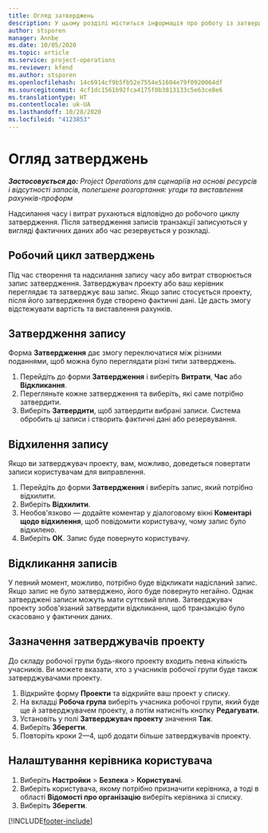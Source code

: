 ```yaml
---
title: Огляд затверджень
description: У цьому розділі міститься інформація про роботу із затвердженнями в Project Operations.
author: stsporen
manager: Annbe
ms.date: 10/05/2020
ms.topic: article
ms.service: project-operations
ms.reviewer: kfend
ms.author: stsporen
ms.openlocfilehash: 14c6914cf9b5fb52e7554e51604e79f0920064df
ms.sourcegitcommit: 4cf1dc1561b92fca4175f0b3813133c5e63ce8e6
ms.translationtype: HT
ms.contentlocale: uk-UA
ms.lasthandoff: 10/28/2020
ms.locfileid: "4123853"
---
```

# <a name="approvals-overview"></a>Огляд затверджень

_**Застосовується до:** Project Operations для сценаріїв на основі ресурсів і відсутності запасів, полегшене розгортання: угоди та виставлення рахунків-проформ_

Надсилання часу і витрат рухаються відповідно до робочого циклу затвердження. Після затвердження записів транзакції записуються у вигляді фактичних даних або час резервується у розкладі.

## <a name="approvals-workflow"></a>Робочий цикл затверджень
Під час створення та надсилання запису часу або витрат створюється запис затвердження. Затверджувач проекту або ваш керівник переглядає та затверджує ваш запис. Якщо запис стосується проекту, після його затвердження буде створено фактичні дані. Це дасть змогу відстежувати вартість та виставлення рахунків. 

## <a name="approve-an-entry"></a>Затвердження запису
Форма **Затвердження** дає змогу переключатися між різними поданнями, щоб можна було переглядати різні типи затверджень.
  
1. Перейдіть до форми **Затвердження** і виберіть **Витрати**, **Час** або **Відкликання**.
2. Перегляньте кожне затвердження та виберіть, які саме потрібно затвердити.
3. Виберіть **Затвердити**, щоб затвердити вибрані записи.
Система обробить ці записи і створить фактичні дані або резервування.

## <a name="reject-an-entry"></a>Відхилення запису
Якщо ви затверджувач проекту, вам, можливо, доведеться повертати записи користувачам для виправлення.
  
1. Перейдіть до форми **Затвердження** і виберіть запис, який потрібно відхилити. 
2. Виберіть **Відхилити**.
3. Необов'язково — додайте коментар у діалоговому вікні **Коментарі щодо відхилення**, щоб повідомити користувачу, чому запис було відхилено.
4. Виберіть **ОК**. Запис буде повернуто користувачу.
  
## <a name="recall-entries"></a>Відкликання записів
У певний момент, можливо, потрібно буде відкликати надісланий запис. Якщо запис не було затверджено, його буде повернуто негайно. Однак затверджені записи можуть мати суттєвий вплив. Затверджувач проекту зобов'язаний затвердити відкликання, щоб транзакцію було скасовано у фактичних даних.

## <a name="specify-project-approvers"></a>Зазначення затверджувачів проекту
До складу робочої групи будь-якого проекту входить певна кількість учасників. Ви можете вказати, хто з учасників робочої групи буде також затверджувачами проекту.

1. Відкрийте форму **Проекти** та відкрийте ваш проект у списку.
2. На вкладці **Робоча група** виберіть учасника робочої групи, який буде ще й затверджувачем проекту, а потім натисніть кнопку **Редагувати**.
3. Установіть у полі **Затверджувач проекту** значення **Так**.
4. Виберіть **Зберегти**.
5. Повторіть кроки 2—4, щоб додати більше затверджувачів проекту.

## <a name="configure-the-users-manager"></a>Налаштування керівника користувача

1. Виберіть **Настройки** > **Безпека** > **Користувачі**.
2. Виберіть користувача, якому потрібно призначити керівника, а тоді в області **Відомості про організацію** виберіть керівника зі списку. 
3. Виберіть **Зберегти**.




[!INCLUDE[footer-include](../includes/footer-banner.md)]